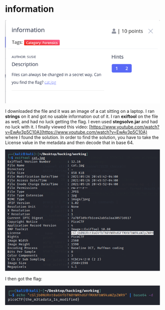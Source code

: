 # information

![](../../.gitbook/assets/image%20%2868%29.png)

I downloaded the file and it was an image of a cat sitting on a laptop. I ran **strings** on it and got no usable information out of it. I ran **exiftool** on the file as well, and had no luck getting the flag. I even used **stegsolve.jar** and had no luck with it. I finally viewed this video: [https://www.youtube.com/watch?v=EwAv3p5C10A](https://www.youtube.com/watch?v=EwAv3p5C10A) where I found the solution. In order to find the solution, you have to take the License value in the metadata and then decode that in base 64.

![](../../.gitbook/assets/image%20%2865%29.png)

I then got the flag:

![](../../.gitbook/assets/image%20%2872%29.png)



